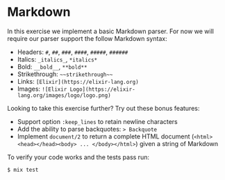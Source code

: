 # Markdown

In this exercise we implement a basic Markdown parser.
For now we will require our parser support the follow Markdown syntax:

- Headers: `#`, `##`, `###`, `####`, `#####`, `######`
- Italics: `_italics_`, `*italics*`
- Bold: `__bold__`, `**bold**`
- Strikethrough: `~~strikethrough~~`
- Links: `[Elixir](https://elixir-lang.org)`
- Images: `![Elixir Logo](https://elixir-lang.org/images/logo/logo.png)`

Looking to take this exercise further?
Try out these bonus features:

- Support option `:keep_lines` to retain newline characters
- Add the ability to parse backquotes: `> Backquote`
- Implement `document/2` to return a complete HTML document (`<html><head></head><body> ... </body></html>`) given a string of Markdown

To verify your code works and the tests pass run:

```shell
$ mix test
```
